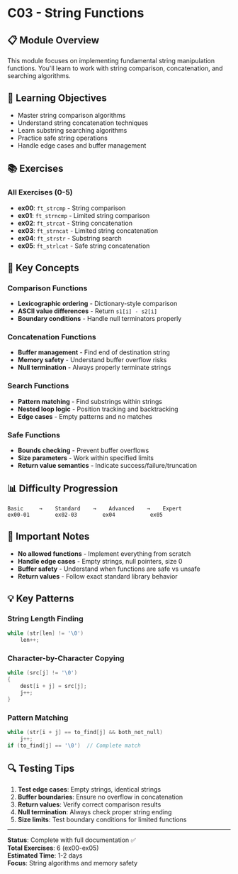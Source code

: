 # C03 - String Functions

## 📋 Module Overview

This module focuses on implementing fundamental string manipulation functions. You'll learn to work with string comparison, concatenation, and searching algorithms.

## 🎯 Learning Objectives

- Master string comparison algorithms
- Understand string concatenation techniques
- Learn substring searching algorithms
- Practice safe string operations
- Handle edge cases and buffer management

## 📚 Exercises

### **All Exercises (0-5)**
- **ex00**: `ft_strcmp` - String comparison
- **ex01**: `ft_strncmp` - Limited string comparison
- **ex02**: `ft_strcat` - String concatenation
- **ex03**: `ft_strncat` - Limited string concatenation
- **ex04**: `ft_strstr` - Substring search
- **ex05**: `ft_strlcat` - Safe string concatenation

## 🔧 Key Concepts

### **Comparison Functions**
- **Lexicographic ordering** - Dictionary-style comparison
- **ASCII value differences** - Return `s1[i] - s2[i]`
- **Boundary conditions** - Handle null terminators properly

### **Concatenation Functions**
- **Buffer management** - Find end of destination string
- **Memory safety** - Understand buffer overflow risks
- **Null termination** - Always properly terminate strings

### **Search Functions**
- **Pattern matching** - Find substrings within strings
- **Nested loop logic** - Position tracking and backtracking
- **Edge cases** - Empty patterns and no matches

### **Safe Functions**
- **Bounds checking** - Prevent buffer overflows
- **Size parameters** - Work within specified limits
- **Return value semantics** - Indicate success/failure/truncation

## 📊 Difficulty Progression

```
Basic     →    Standard    →    Advanced    →    Expert
ex00-01        ex02-03        ex04           ex05
```

## 🚨 Important Notes

- **No allowed functions** - Implement everything from scratch
- **Handle edge cases** - Empty strings, null pointers, size 0
- **Buffer safety** - Understand when functions are safe vs unsafe
- **Return values** - Follow exact standard library behavior

## 💡 Key Patterns

### **String Length Finding**
```c
while (str[len] != '\0')
    len++;
```

### **Character-by-Character Copying**
```c
while (src[j] != '\0')
{
    dest[i + j] = src[j];
    j++;
}
```

### **Pattern Matching**
```c
while (str[i + j] == to_find[j] && both_not_null)
    j++;
if (to_find[j] == '\0')  // Complete match
```

## 🔍 Testing Tips

1. **Test edge cases**: Empty strings, identical strings
2. **Buffer boundaries**: Ensure no overflow in concatenation
3. **Return values**: Verify correct comparison results
4. **Null termination**: Always check proper string ending
5. **Size limits**: Test boundary conditions for limited functions

---

**Status**: Complete with full documentation ✅  
**Total Exercises**: 6 (ex00-ex05)  
**Estimated Time**: 1-2 days  
**Focus**: String algorithms and memory safety
